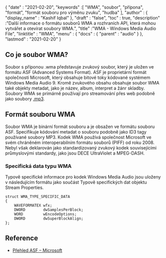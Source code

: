 {
  "date" : "2021-02-20",
  "keywords" :[ "WMA", "soubor", "přípona", "formát", "formát souboru pro výměnu zvuku", "hudba" ],
  "author" : {
    "display_name" : "Kashif Iqbal"
},
  "draft" : "false",
  "toc" : true,
  "description" :"Další informace o formátu souborů WMA a rozhraních API, která mohou vytvářet a otevírat soubory WMA.",
  "title" :"WMA - Windows Media Audio File",
  "linktitle" : "WMA",
  "menu" : {
    "docs" : {
      "parent" : "audio"
}
},
  "lastmod" : "2021-02-20"
}

## Co je soubor WMA?

Soubor s příponou .wma představuje zvukový soubor, který je uložen ve formátu ASF (Advanced Systems Format). ASF je proprietární formát společnosti Microsoft, který obsahuje bitové toky kódované systémem Windows Media Audio 9. Kromě zvukového obsahu obsahuje soubor WMA také objekty metadat, jako je název, album, interpret a žánr skladby. Soubory WMA se primárně používají pro streamování přes web podobně jako soubory [.mp3](/cs/audio/mp3/).

## Formát souboru WMA

Soubor WMA je binární formát souboru a je obsažen ve formátu souboru ASF. Specifikuje kódování metadat o souboru podobně jako ID3 tagy používané soubory MP3. Kodek WMA používá společnost Microsoft ve svém chráněném interoperabilním formátu souborů (PIFF) od roku 2008. Nebyl však deklarován jako standardizovaný zvukový kodek souvisejícími průmyslovými standardy, jako jsou DECE UltraViolet a MPEG-DASH.

### Specifická data typu WMA

Typově specifické informace pro kodek Windows Media Audio jsou uloženy v následujícím formátu jako součást Typově specifických dat objektu Stream Properties.

```
struct WMA_TYPE_SPECIFIC_DATA
{
    WAVEFORMATEX wfx;
    DWORD        dwSamplesPerBlock;
    WORD         wEncodeOptions;
    DWORD        dwSuperBlockAlign;
};
```
## Reference

* [Přehled ASF – Microsoft](https://learn.microsoft.com/en-us/windows/win32/wmformat/overview-of-the-asf-format)

